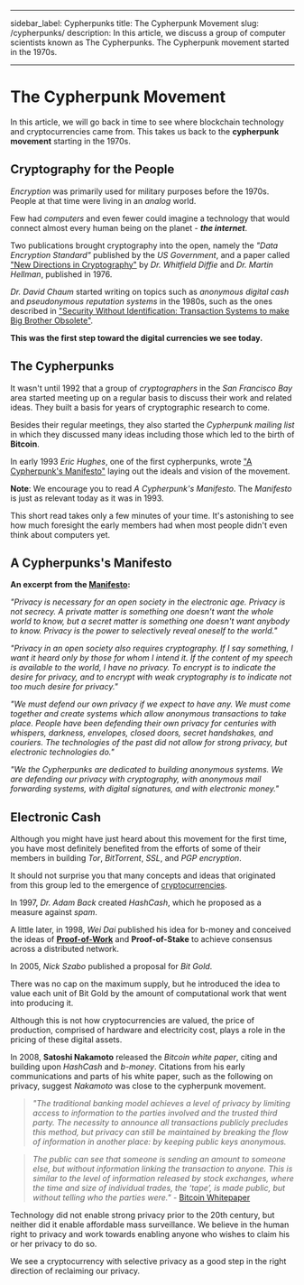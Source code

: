 ﻿---

sidebar_label: Cypherpunks
title: The Cypherpunk Movement
slug: /cypherpunks/
description: In this article, we discuss a group of computer scientists known as The Cypherpunks. The Cypherpunk movement started in the 1970s.

---

# The Cypherpunk Movement

In this article, we will go back in time to see where blockchain technology and cryptocurrencies came from. This takes us back to the **cypherpunk movement** starting in the 1970s.

## Cryptography for the People

_Encryption_ was primarily used for military purposes before the 1970s. People at that time were living in an _analog_ world. 

Few had _computers_ and even fewer could imagine a technology that would connect almost every human being on the planet - **_the internet_**.

Two publications brought cryptography into the open, namely the _"Data Encryption Standard"_ published by the _US Government_, and a paper called ["New Directions in Cryptography"](https://ee.stanford.edu/~hellman/publications/24.pdf) by _Dr. Whitfield Diffie_ and _Dr. Martin Hellman_, published in 1976.

_Dr. David Chaum_ started writing on topics such as _anonymous digital cash_ and _pseudonymous reputation systems_ in the 1980s, such as the ones described in ["Security Without Identification: Transaction Systems to make Big Brother Obsolete"](https://chaum.com/security-without-identification/).

**This was the first step toward the digital currencies we see today.**

## The Cypherpunks

It wasn't until 1992 that a group of _cryptographers_ in the _San Francisco Bay_ area started meeting up on a regular basis to discuss their work and related ideas. They built a basis for years of cryptographic research to come. 

Besides their regular meetings, they also started the _Cypherpunk mailing list_ in which they discussed many ideas including those which led to the birth of **Bitcoin**. 

In early 1993 _Eric Hughes_, one of the first cypherpunks, wrote ["A Cypherpunk's Manifesto"](https://www.activism.net/cypherpunk/manifesto.html) laying out the ideals and vision of the movement.

**Note**: We encourage you to read _A Cypherpunk's Manifesto_. The _Manifesto_ is just as relevant today as it was in 1993. 

This short read takes only a few minutes of your time. It's astonishing to see how much foresight the early members had when most people didn't even think about computers yet.

## A Cypherpunks's Manifesto

**An excerpt from the [Manifesto](https://www.activism.net/cypherpunk/manifesto.html):**

_"Privacy is necessary for an open society in the electronic age. Privacy is not secrecy. A private matter is something one doesn't want the whole world to know, but a secret matter is something one doesn't want anybody to know. Privacy is the power to selectively reveal oneself to the world."_

_"Privacy in an open society also requires cryptography. If I say something, I want it heard only by those for whom I intend it. If the content of my speech is available to the world, I have no privacy. To encrypt is to indicate the desire for privacy, and to encrypt with weak cryptography is to indicate not too much desire for privacy."_

_"We must defend our own privacy if we expect to have any. We must come together and create systems which allow anonymous transactions to take place. People have been defending their own privacy for centuries with whispers, darkness, envelopes, closed doors, secret handshakes, and couriers. The technologies of the past did not allow for strong privacy, but electronic technologies do."_

_"We the Cypherpunks are dedicated to building anonymous systems. We are defending our privacy with cryptography, with anonymous mail forwarding systems, with digital signatures, and with electronic money."_

## Electronic Cash

Although you might have just heard about this movement for the first time, you have most definitely benefited from the efforts of some of their members in building _Tor_, _BitTorrent_, _SSL_, and _PGP encryption_. 

It should not surprise you that many concepts and ideas that originated from this group led to the emergence of [cryptocurrencies](https://www.horizen.io/academy/cryptocurrency/).

In 1997, _Dr. Adam Back_ created _HashCash_, which he proposed as a measure against _spam_. 

A little later, in 1998, _Wei Dai_ published his idea for b-money and conceived the ideas of **[Proof-of-Work](https://www.horizen.io/academy/proof-of-work-pow/)** and **Proof-of-Stake** to achieve consensus across a distributed network. 

In 2005, _Nick Szabo_ published a proposal for _Bit Gold_. 

There was no cap on the maximum supply, but he introduced the idea to value each unit of Bit Gold by the amount of computational work that went into producing it. 

Although this is not how cryptocurrencies are valued, the price of production, comprised of hardware and electricity cost, plays a role in the pricing of these digital assets.

In 2008, **Satoshi Nakamoto** released the _Bitcoin white paper_, citing and building upon _HashCash_ and _b-money_. Citations from his early communications and parts of his white paper, such as the following on privacy, suggest _Nakamoto_ was close to the cypherpunk movement.

>_"The traditional banking model achieves a level of privacy by limiting access to information to the parties involved and the trusted third party. The necessity to announce all transactions publicly precludes this method, but privacy can still be maintained by breaking the flow of information in another place: by keeping public keys anonymous._ 

>_The public can see that someone is sending an amount to someone else, but without information linking the transaction to anyone. This is similar to the level of information released by stock exchanges, where the time and size of individual trades, the ‘tape’, is made public, but without telling who the parties were."_ - [Bitcoin Whitepaper](https://nakamotoinstitute.org/bitcoin/)

Technology did not enable strong privacy prior to the 20th century, but neither did it enable affordable mass surveillance. We believe in the human right to privacy and work towards enabling anyone who wishes to claim his or her privacy to do so. 

We see a cryptocurrency with selective privacy as a good step in the right direction of reclaiming our privacy.

